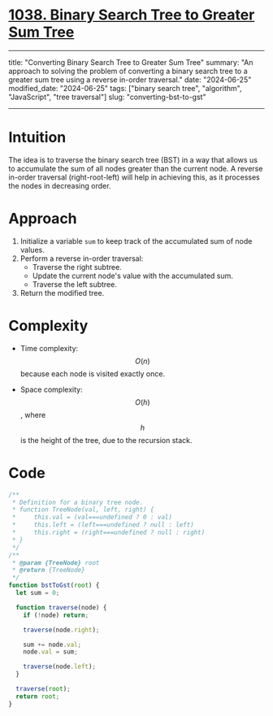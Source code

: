 # [1038. Binary Search Tree to Greater Sum Tree](https://leetcode.com/problems/binary-search-tree-to-greater-sum-tree)

---

title: "Converting Binary Search Tree to Greater Sum Tree"
summary: "An approach to solving the problem of converting a binary search tree to a greater sum tree using a reverse in-order traversal."
date: "2024-06-25"
modified_date: "2024-06-25"
tags: ["binary search tree", "algorithm", "JavaScript", "tree traversal"]
slug: "converting-bst-to-gst"

---

# Intuition

The idea is to traverse the binary search tree (BST) in a way that allows us to accumulate the sum of all nodes greater than the current node. A reverse in-order traversal (right-root-left) will help in achieving this, as it processes the nodes in decreasing order.

# Approach

1. Initialize a variable `sum` to keep track of the accumulated sum of node values.
2. Perform a reverse in-order traversal:
   - Traverse the right subtree.
   - Update the current node's value with the accumulated sum.
   - Traverse the left subtree.
3. Return the modified tree.

# Complexity

- Time complexity: $$O(n)$$ because each node is visited exactly once.

- Space complexity: $$O(h)$$, where $$h$$ is the height of the tree, due to the recursion stack.

# Code

```javascript
/**
 * Definition for a binary tree node.
 * function TreeNode(val, left, right) {
 *     this.val = (val===undefined ? 0 : val)
 *     this.left = (left===undefined ? null : left)
 *     this.right = (right===undefined ? null : right)
 * }
 */
/**
 * @param {TreeNode} root
 * @return {TreeNode}
 */
function bstToGst(root) {
  let sum = 0;

  function traverse(node) {
    if (!node) return;

    traverse(node.right);

    sum += node.val;
    node.val = sum;

    traverse(node.left);
  }

  traverse(root);
  return root;
}
```
